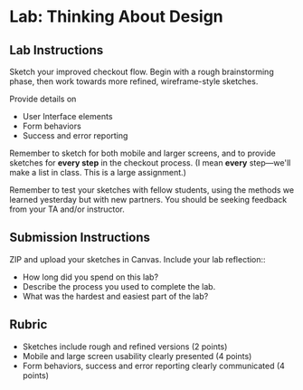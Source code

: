 Lab: Thinking About Design
===

## Lab Instructions
Sketch your improved checkout flow. Begin with a rough brainstorming phase, then work towards more refined, wireframe-style sketches.

Provide details on

* User Interface elements
* Form behaviors
* Success and error reporting

Remember to sketch for both mobile and larger screens, and to provide sketches for **every step** in the checkout process. (I mean **every** step––we'll make a list in class. This is a large assignment.)

Remember to test your sketches with fellow students, using the methods we learned yesterday but with new partners. You should be seeking feedback from your TA and/or instructor.

## Submission Instructions
ZIP and upload your sketches in Canvas. Include your lab reflection::

* How long did you spend on this lab?
* Describe the process you used to complete the lab.
* What was the hardest and easiest part of the lab?

## Rubric
* Sketches include rough and refined versions (2 points)
* Mobile and large screen usability clearly presented (4 points)
* Form behaviors, success and error reporting clearly communicated (4 points)
